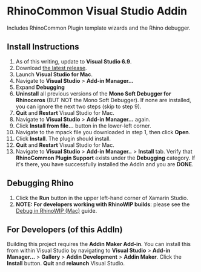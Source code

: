 # RhinoCommon Visual Studio Addin

Includes RhinoCommon Plugin template wizards and the Rhino debugger.

Install Instructions
--------------------

1. As of this writing, update to **Visual Studio 6.9**.
1. Download [the latest release](https://github.com/mcneel/RhinoCommonVisualStudioAddin/releases).
1. Launch **Visual Studio for Mac**.
1. Navigate to **Visual Studio** > **Add-in Manager...**
1. Expand **Debugging**
1. **Uninstall** all previous versions of the **Mono Soft Debugger for Rhinoceros** (BUT NOT the Mono Soft Debugger).  If none are installed, you can ignore the next two steps (skip to step 9).
1. **Quit** and **Restart** Visual Studio for Mac.
1. Navigate to **Visual Studio** > **Add-in Manager...** again.
1. Click **Install from file...** button in the lower-left corner.
1. Navigate to the mpack file you downloaded in step 1, then click **Open**.
1. Click **Install**.  The plugin should install.
1. **Quit** and **Restart** Visual Studio for Mac.
1. Navigate to **Visual Studio** > **Add-in Manager..** > **Install** tab.  Verify that **RhinoCommon Plugin Support** exists under the **Debugging** category.  If it's there, you have successfully installed the AddIn and you are **DONE**.

Debugging Rhino
---------------

1. Click the **Run** button in the upper left-hand corner of Xamarin Studio.
1. **NOTE: For developers working with RhinoWIP builds**: please see the [Debug in RhinoWIP (Mac)](http://developer.rhino3d.com/wip/guides/rhinocommon/debug-rhinowip-mac/) guide.

For Developers (of this AddIn)
--------------
Building this project requires the **Addin Maker Add-in**.  You can install this from within Visual Studio by navigating to **Visual Studio** > **Add-in Manager...** > **Gallery** > **Addin Development** > **Addin Maker**.  Click the **Install** button.  **Quit** and **relaunch** Visual Studio.
